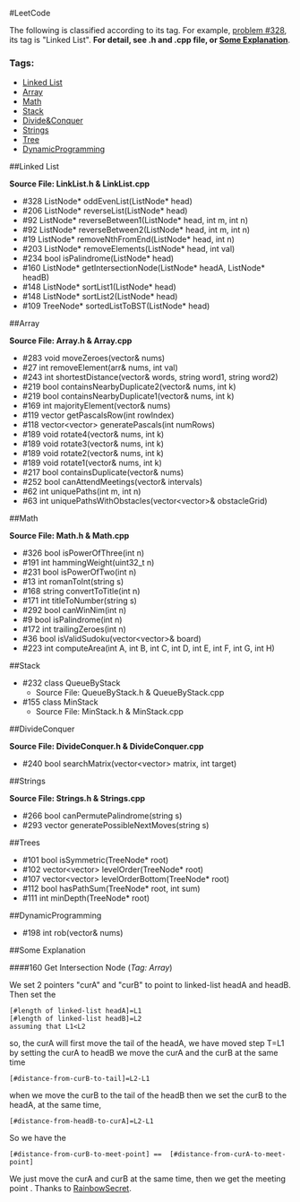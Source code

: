 #LeetCode

The following is classified according to its tag. For example,  [problem \#328][problem-328], its tag is "Linked List". **For detail, see .h  and .cpp file, or [Some Explanation][explanation]**.

### Tags:  ###

- [Linked List][tag-list]
- [Array][tag-array]
- [Math][tag-math]
- [Stack][tag-stack]
- [Divide&Conquer][tag-divideconquer]
- [Strings][tag-strings]
- [Tree][tag-trees]
- [DynamicProgramming][tag-dp]

##Linked List 

**Source File: LinkList.h & LinkList.cpp**

- \#328 ListNode\* oddEvenList(ListNode\* head) 
- \#206 ListNode\* reverseList(ListNode\* head)
- \#92 ListNode\* reverseBetween1(ListNode\* head, int m, int n)
- \#92 ListNode\* reverseBetween2(ListNode\* head, int m, int n)
- \#19 ListNode\* removeNthFromEnd(ListNode\* head, int n)
- \#203 ListNode\* removeElements(ListNode\* head, int val)
- \#234 bool isPalindrome(ListNode\* head)
- \#160 ListNode\* getIntersectionNode(ListNode\* headA, ListNode\* headB)
- \#148 ListNode\* sortList1(ListNode\* head)
- \#148 ListNode\* sortList2(ListNode\* head)
- \#109 TreeNode\* sortedListToBST(ListNode\* head)

##Array

**Source File: Array.h & Array.cpp**

- \#283 void moveZeroes(vector<int>& nums)
- \#27 int removeElement(arr& nums, int val)
- \#243 int shortestDistance(vector<string>& words, string word1, string word2)
- \#219 bool containsNearbyDuplicate2(vector<int>& nums, int k)
- \#219 bool containsNearbyDuplicate1(vector<int>& nums, int k)
- \#169 int majorityElement(vector<int>& nums) 
- \#119 vector<int> getPascalsRow(int rowIndex)
- \#118 vector<vector<int>> generatePascals(int numRows)
- \#189 void rotate4(vector<int>& nums, int k)
- \#189 void rotate3(vector<int>& nums, int k)
- \#189 void rotate2(vector<int>& nums, int k)
- \#189 void rotate1(vector<int>& nums, int k)
- \#217 bool containsDuplicate(vector<int>& nums)
- \#252 bool canAttendMeetings(vector<Interval>& intervals)
- \#62 int uniquePaths(int m, int n)
- \#63 int uniquePathsWithObstacles(vector<vector<int>>& obstacleGrid)


##Math

**Source File: Math.h & Math.cpp**

- \#326 bool isPowerOfThree(int n)
- \#191 int hammingWeight(uint32_t n)
- \#231 bool isPowerOfTwo(int n)
- \#13 int romanToInt(string s)
- \#168 string convertToTitle(int n)
- \#171 int titleToNumber(string s)
- \#292 bool canWinNim(int n)
- \#9 bool isPalindrome(int n)
- \#172 int trailingZeroes(int n)
- \#36 bool isValidSudoku(vector<vector<char>>& board)
- \#223 int computeArea(int A, int B, int C, int D, int E, int F, int G, int H)

##Stack

- \#232 class QueueByStack
	- Source File: QueueByStack.h & QueueByStack.cpp
- \#155 class MinStack
	- Source File: MinStack.h & MinStack.cpp

##DivideConquer

**Source File: DivideConquer.h & DivideConquer.cpp**

- \#240 bool searchMatrix(vector<vector<int>> matrix, int target)

##Strings

**Source File: Strings.h & Strings.cpp**

- \#266 bool canPermutePalindrome(string s)
- \#293 vector<string> generatePossibleNextMoves(string s)

##Trees

- \#101 bool isSymmetric(TreeNode* root)
- \#102 vector<vector<int>> levelOrder(TreeNode* root)
- \#107 vector<vector<int>> levelOrderBottom(TreeNode* root)
- \#112 bool hasPathSum(TreeNode* root, int sum)
- \#111 int minDepth(TreeNode* root)

##DynamicProgramming

- \#198 int rob(vector<int>& nums)

##Some Explanation

###\#160 Get Intersection Node (*Tag: Array*)

We set 2 pointers "curA" and "curB" to point to linked-list headA and headB. Then set the
	
```
[#length of linked-list headA]=L1
[#length of linked-list headB]=L2
assuming that L1<L2
```
so, the curA will first move the tail of the headA, we have moved step T=L1
by setting the curA to headB we move the curA and the curB at the same time

```
[#distance-from-curB-to-tail]=L2-L1
```
when we move the curB to the tail of the headB then we set the curB to the headA, at the same time,

```
[#distance-from-headB-to-curA]=L2-L1
```

So we have the

```
[#distance-from-curB-to-meet-point] ==  [#distance-from-curA-to-meet-point]
```

We just move the curA and curB at the same time, then we get the meeting point .
Thanks to [RainbowSecret][rainbowSecret].

[tag-list]: #linked-list
[tag-array]: #array
[tag-math]: #math
[tag-stack]: #stack
[tag-divideconquer]: #divideconquer
[tag-strings]: #strings
[tag-trees]: #trees
[tag-dp]: #dynamicprogramming
[explanation]: #some-explanation
[problem-328]: https://leetcode.com/problems/odd-even-linked-list/
[rainbowSecret]: https://leetcode.com/discuss/77946/recommend-beginners-implementation-detailed-explaination